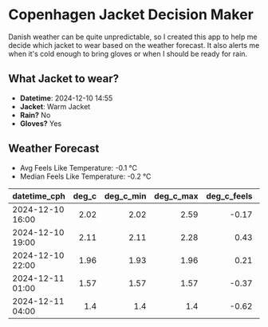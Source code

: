 
# Copenhagen Jacket Decision Maker

Danish weather can be quite unpredictable, so I created this app to help me decide which jacket to wear based on the weather forecast. 
It also alerts me when it's cold enough to bring gloves or when I should be ready for rain.

## What Jacket to wear?

- **Datetime**: 2024-12-10 14:55
- **Jacket**: Warm Jacket
- **Rain?** No
- **Gloves?** Yes

## Weather Forecast
- Avg Feels Like Temperature: -0.1 °C
- Median Feels Like Temperature: -0.2 °C

| datetime_cph     |   deg_c |   deg_c_min |   deg_c_max |   deg_c_feels | weather   | wind   | rain   |
|:-----------------|--------:|------------:|------------:|--------------:|:----------|:-------|:-------|
| 2024-12-10 16:00 |    2.02 |        2.02 |        2.59 |         -0.17 | Clouds    | Low    | None   |
| 2024-12-10 19:00 |    2.11 |        2.11 |        2.28 |          0.43 | Clouds    | Low    | None   |
| 2024-12-10 22:00 |    1.96 |        1.93 |        1.96 |          0.21 | Clouds    | Low    | None   |
| 2024-12-11 01:00 |    1.57 |        1.57 |        1.57 |         -0.37 | Clear     | Low    | None   |
| 2024-12-11 04:00 |    1.4  |        1.4  |        1.4  |         -0.62 | Clouds    | Low    | None   |
        